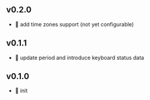 ## v0.2.0

* 🌱 add time zones support (not yet configurable)

## v0.1.1

* 🐞 update period and introduce keyboard status data

## v0.1.0

* 🐣 init
